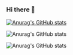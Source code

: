 ### Hi there 👋

[![Anurag's GitHub stats](https://github-readme-stats.vercel.app/api?username=imad-elbouhati)](https://github.com/anuraghazra/github-readme-stats)


![Anurag's GitHub stats](https://github-readme-stats.vercel.app/api?username=imad-elbouhati&hide=contribs,prs)


![Anurag's GitHub stats](https://github-readme-stats.vercel.app/api?username=imad-elbouhati&count_private=true&show_icons=true&theme=radical)



